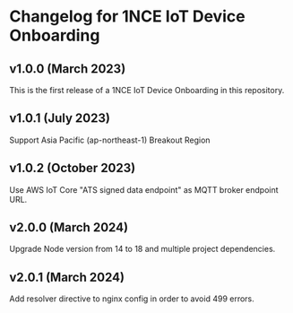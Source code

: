 # Changelog for 1NCE IoT Device Onboarding

## v1.0.0 (March 2023)

This is the first release of a 1NCE IoT Device Onboarding in this repository.

## v1.0.1 (July 2023)

Support Asia Pacific (ap-northeast-1) Breakout Region

## v1.0.2 (October 2023)

Use AWS IoT Core "ATS signed data endpoint" as MQTT broker endpoint URL.

## v2.0.0 (March 2024)

Upgrade Node version from 14 to 18 and multiple project dependencies.

## v2.0.1 (March 2024)

Add resolver directive to nginx config in order to avoid 499 errors.
